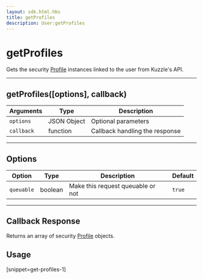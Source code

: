 ```yaml
---
layout: sdk.html.hbs
title: getProfiles
description: User:getProfiles
---
```


# getProfiles

Gets the security [Profile](/sdk-reference/android/3/profile) instances linked to the user from Kuzzle's API.

---

## getProfiles([options], callback)

| Arguments  | Type        | Description                    |
| ---------- | ----------- | ------------------------------ |
| `options`  | JSON Object | Optional parameters            |
| `callback` | function    | Callback handling the response |

---

## Options

| Option     | Type    | Description                       | Default |
| ---------- | ------- | --------------------------------- | ------- |
| `queuable` | boolean | Make this request queuable or not | `true`  |

---

## Callback Response

Returns an array of security [Profile](/sdk-reference/android/3/profile) objects.

## Usage

[snippet=get-profiles-1]
